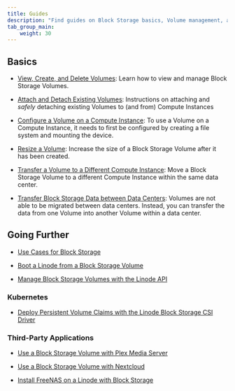 ```yaml
---
title: Guides
description: "Find guides on Block Storage basics, Volume management, and other related Block Storage topics."
tab_group_main:
    weight: 30
---
```


## Basics

- [View, Create, and Delete Volumes](/docs/products/storage/block-storage/guides/manage-volumes/): Learn how to view and manage Block Storage Volumes.

- [Attach and Detach Existing Volumes](/docs/products/storage/block-storage/guides/attach-and-detach/): Instructions on attaching and *safely* detaching existing Volumes to (and from) Compute Instances

- [Configure a Volume on a Compute Instance](/docs/products/storage/block-storage/guides/configure-volume/): To use a Volume on a Compute Instance, it needs to first be configured by creating a file system and mounting the device.

- [Resize a Volume](/docs/products/storage/block-storage/guides/resize-volume/): Increase the size of a Block Storage Volume after it has been created.

- [Transfer a Volume to a Different Compute Instance](/docs/products/storage/block-storage/guides/transfer-volume/): Move a Block Storage Volume to a different Compute Instance within the same data center.

- [Transfer Block Storage Data between Data Centers](/docs/products/storage/block-storage/guides/transfer-volume-data-between-data-centers/): Volumes are not able to be migrated between data centers. Instead, you can transfer the data from one Volume into another Volume within a data center.

## Going Further

- [Use Cases for Block Storage](/docs/products/storage/block-storage/guides/use-cases/)

- [Boot a Linode from a Block Storage Volume](/docs/products/storage/block-storage/guides/boot-from-a-volume/)

- [Manage Block Storage Volumes with the Linode API](/docs/products/tools/api/guides/block-storage/)

### Kubernetes

- [Deploy Persistent Volume Claims with the Linode Block Storage CSI Driver](/docs/guides/deploy-volumes-with-the-linode-block-storage-csi-driver/)

### Third-Party Applications

- [Use a Block Storage Volume with Plex Media Server](/docs/guides/use-block-storage-with-plex-media-server/)

- [Use a Block Storage Volume with Nextcloud](/docs/guides/use-block-storage-volume-with-nextcloud/)

- [Install FreeNAS on a Linode with Block Storage](/docs/guides/freenas-blockstorage/)
